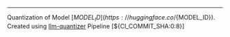 

***

Quantization of Model [${MODEL_ID}](https://huggingface.co/${MODEL_ID}). Created using [llm-quantizer](https://github.com/Nold360/llm-quantizer) Pipeline [${CI_COMMIT_SHA:0:8}] 
